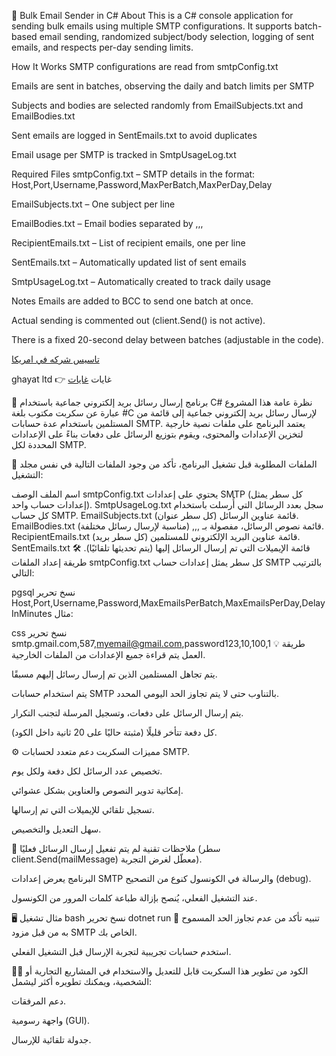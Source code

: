 💬 Bulk Email Sender in C#
About
This is a C# console application for sending bulk emails using multiple SMTP configurations. It supports batch-based email sending, randomized subject/body selection, logging of sent emails, and respects per-day sending limits.

How It Works
SMTP configurations are read from smtpConfig.txt

Emails are sent in batches, observing the daily and batch limits per SMTP

Subjects and bodies are selected randomly from EmailSubjects.txt and EmailBodies.txt

Sent emails are logged in SentEmails.txt to avoid duplicates

Email usage per SMTP is tracked in SmtpUsageLog.txt

Required Files
smtpConfig.txt – SMTP details in the format:
Host,Port,Username,Password,MaxPerBatch,MaxPerDay,Delay

EmailSubjects.txt – One subject per line

EmailBodies.txt – Email bodies separated by ,,,

RecipientEmails.txt – List of recipient emails, one per line

SentEmails.txt – Automatically updated list of sent emails

SmtpUsageLog.txt – Automatically created to track daily usage

Notes
Emails are added to BCC to send one batch at once.

Actual sending is commented out (client.Send() is not active).

There is a fixed 20-second delay between batches (adjustable in the code).


<a href="https://ghayatltd.com/ar/limited-liability-company-llc/" >تاسيس شركه في امريكا </a>

ghayat ltd
👉 غايات
<a href="https://ghayatltd.com/ar" >غايات </a>

📨 برنامج إرسال رسائل بريد إلكتروني جماعية باستخدام C#
نظرة عامة
هذا المشروع عبارة عن سكربت مكتوب بلغة #C لإرسال رسائل بريد إلكتروني جماعية إلى قائمة من المستلمين باستخدام عدة حسابات SMTP.
يعتمد البرنامج على ملفات نصية خارجية لتخزين الإعدادات والمحتوى، ويقوم بتوزيع الرسائل على دفعات بناءً على الإعدادات المحددة لكل SMTP.

📂 الملفات المطلوبة
قبل تشغيل البرنامج، تأكد من وجود الملفات التالية في نفس مجلد التشغيل:


اسم الملف	الوصف
smtpConfig.txt	يحتوي على إعدادات SMTP (كل سطر يمثل إعدادات حساب واحد).
SmtpUsageLog.txt	سجل بعدد الرسائل التي أُرسلت باستخدام كل حساب SMTP.
EmailSubjects.txt	قائمة عناوين الرسائل (كل سطر عنوان).
EmailBodies.txt	قائمة نصوص الرسائل، مفصولة بـ ,,, (مناسبة لإرسال رسائل مختلفة).
RecipientEmails.txt	قائمة عناوين البريد الإلكتروني للمستلمين (كل سطر بريد).
SentEmails.txt	قائمة الإيميلات التي تم إرسال الرسائل إليها (يتم تحديثها تلقائيًا).
🛠 طريقة إعداد الملفات
smtpConfig.txt
كل سطر يمثل إعدادات حساب SMTP بالترتيب التالي:

pgsql
نسخ
تحرير
Host,Port,Username,Password,MaxEmailsPerBatch,MaxEmailsPerDay,DelayInMinutes
مثال:

css
نسخ
تحرير
smtp.gmail.com,587,myemail@gmail.com,password123,10,100,1
💡 طريقة العمل
يتم قراءة جميع الإعدادات من الملفات الخارجية.

يتم تجاهل المستلمين الذين تم إرسال رسائل إليهم مسبقًا.

يتم استخدام حسابات SMTP بالتناوب حتى لا يتم تجاوز الحد اليومي المحدد.

يتم إرسال الرسائل على دفعات، وتسجيل المرسلة لتجنب التكرار.

كل دفعة تتأخر قليلًا (مثبتة حاليًا على 20 ثانية داخل الكود).

⚙️ مميزات السكربت
دعم متعدد لحسابات SMTP.

تخصيص عدد الرسائل لكل دفعة ولكل يوم.

إمكانية تدوير النصوص والعناوين بشكل عشوائي.

تسجيل تلقائي للإيميلات التي تم إرسالها.

سهل التعديل والتخصيص.

🧪 ملاحظات تقنية
لم يتم تفعيل إرسال الرسائل فعليًا (سطر client.Send(mailMessage) معطّل لغرض التجربة).

البرنامج يعرض إعدادات SMTP والرسالة في الكونسول كنوع من التصحيح (debug).

عند التشغيل الفعلي، يُنصح بإزالة طباعة كلمات المرور من الكونسول.

🖥️ مثال تشغيل
bash
نسخ
تحرير
dotnet run
📌 تنبيه
تأكد من عدم تجاوز الحد المسموح به من قبل مزود SMTP الخاص بك.

استخدم حسابات تجريبية لتجربة الإرسال قبل التشغيل الفعلي.

👨‍💻 الكود من تطوير
هذا السكربت قابل للتعديل والاستخدام في المشاريع التجارية أو الشخصية، ويمكنك تطويره أكثر ليشمل:

دعم المرفقات.

واجهة رسومية (GUI).

جدولة تلقائية للإرسال.




